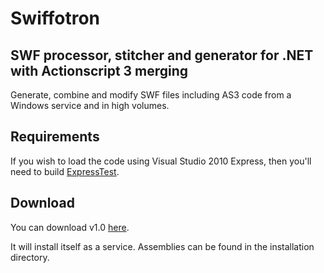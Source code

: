 Swiffotron
==========

SWF processor, stitcher and generator for .NET with Actionscript 3 merging
--------------------------------------------------------------------------

Generate, combine and modify SWF files including AS3 code from a Windows service and in high volumes.


Requirements
------------
If you wish to load the code using Visual Studio 2010 Express, then you'll need to build [ExpressTest](https://github.com/izb/ExpressTest).


Download
--------

You can download v1.0 [here](https://github.com/downloads/izb/Swiffotron/SwiffotronSetup-v1.0.0.1.msi).

It will install itself as a service. Assemblies can be found in the installation directory.

